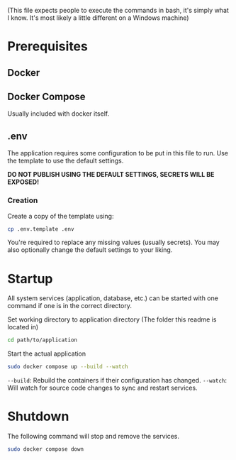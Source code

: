 (This file expects people to execute the commands in bash, it's simply what I know. It's most likely a little different 
on a Windows machine)

# Prerequisites
## Docker

## Docker Compose
Usually included with docker itself.

## .env
The application requires some configuration to be put in this file to run. Use the template to
use the default settings. 

**DO NOT PUBLISH USING THE DEFAULT SETTINGS, SECRETS WILL BE EXPOSED!**

### Creation
Create a copy of the template using:

```bash
cp .env.template .env
```

You're required to replace any missing values (usually secrets). You may also optionally change the default settings to your liking.


# Startup
All system services (application, database, etc.) can be started with one command if one is in the correct directory.

Set working directory to application directory (The folder this readme is located in)
```bash
cd path/to/application
```

Start the actual application
```bash
sudo docker compose up --build --watch
```

`--build`: Rebuild the containers if their configuration has changed.
`--watch`: Will watch for source code changes to sync and restart services. 



# Shutdown
The following command will stop and remove the services.

```bash
sudo docker compose down 
```